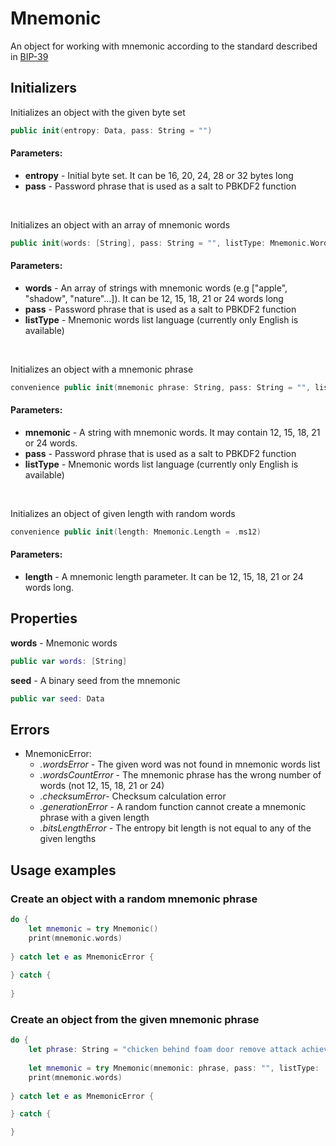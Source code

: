 # Mnemonic

An object for working with mnemonic according to the standard described in [BIP-39](https://github.com/bitcoin/bips/blob/master/bip-0039.mediawiki "BIP-39")

## Initializers

Initializes an object with the given byte set

```swift
public init(entropy: Data, pass: String = "")
```

#### Parameters:
* **entropy** - Initial byte set. It can be 16, 20, 24, 28 or 32 bytes long
* **pass** - Password phrase that is used as a salt to PBKDF2 function

</br>

Initializes an object with an array of mnemonic words   

```swift
public init(words: [String], pass: String = "", listType: Mnemonic.WordListType)
```

#### Parameters:
* **words** - An array of strings with mnemonic words (e.g ["apple", "shadow", "nature"...]). It can be 12, 15, 18, 21 or 24 words long
* **pass** - Password phrase that is used as a salt to PBKDF2 function
* **listType** - Mnemonic words list language (currently only English is available)  

</br>

Initializes an object with a mnemonic phrase

```swift
convenience public init(mnemonic phrase: String, pass: String = "", listType: Mnemonic.WordListType)
```

#### Parameters:
* **mnemonic** - A string with mnemonic words. It may contain 12, 15, 18, 21 or 24 words.
* **pass** - Password phrase that is used as a salt to PBKDF2 function
* **listType** - Mnemonic words list language (currently only English is available)

</br>

Initializes an object of given length with random words

```swift
convenience public init(length: Mnemonic.Length = .ms12)
```

#### Parameters:
* **length** - A mnemonic length parameter. It can be 12, 15, 18, 21 or 24 words long.

## Properties

**words** - Mnemonic words

```swift
public var words: [String]
```

**seed** - A binary seed from the mnemonic

```swift
public var seed: Data
```

## Errors

* MnemonicError:
    * *.wordsError* -  The given word was not found in mnemonic words list
    * *.wordsCountError* - The mnemonic phrase has the wrong number of words (not 12, 15, 18, 21 or 24)
    * *.checksumError*- Checksum calculation error
    * *.generationError* - A random function cannot create a mnemonic phrase with a given length
    * *.bitsLengthError* - The entropy bit length is not equal to any of the given lengths

## Usage examples

### Create an object with a random mnemonic phrase

```swift
do {
    let mnemonic = try Mnemonic() 
    print(mnemonic.words)
    
} catch let e as MnemonicError {
    
} catch {
    
}
```

### Create an object from the given mnemonic phrase

```swift
do {
    let phrase: String = "chicken behind foam door remove attack achieve burden syrup jaguar slogan husband brush owner wealth appear valley find dumb dry upon teach desk swamp"
    
    let mnemonic = try Mnemonic(mnemonic: phrase, pass: "", listType: .english)
    print(mnemonic.words)
    
} catch let e as MnemonicError {

} catch {

}
```
